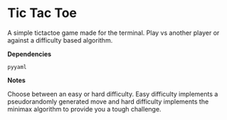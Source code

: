 # Tic Tac Toe
A simple tictactoe game made for the terminal. Play vs another player or against a difficulty based algorithm.

**Dependencies**
```
pyyaml
```

**Notes**

Choose between an easy or hard difficulty. Easy difficulty implements a pseudorandomly generated move and hard difficulty implements the minimax algorithm to provide you a tough challenge.
